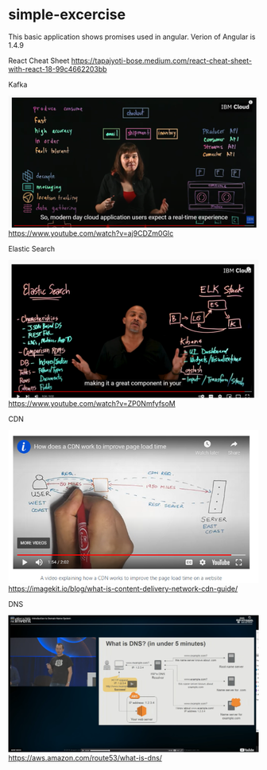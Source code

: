 # simple-excercise
This basic application shows promises used in angular. Verion of Angular is 1.4.9 

React Cheat Sheet
https://tapajyoti-bose.medium.com/react-cheat-sheet-with-react-18-99c4662203bb


Kafka

![This is an image](/assets/kafka.png)
https://www.youtube.com/watch?v=aj9CDZm0Glc


Elastic Search

![This is an image](/assets/elasticSearch.png)
https://www.youtube.com/watch?v=ZP0NmfyfsoM

CDN

![This is an image](/assets/CDN.png)
https://imagekit.io/blog/what-is-content-delivery-network-cdn-guide/


DNS

![This is an image](/assets/DNS.png)
https://aws.amazon.com/route53/what-is-dns/
